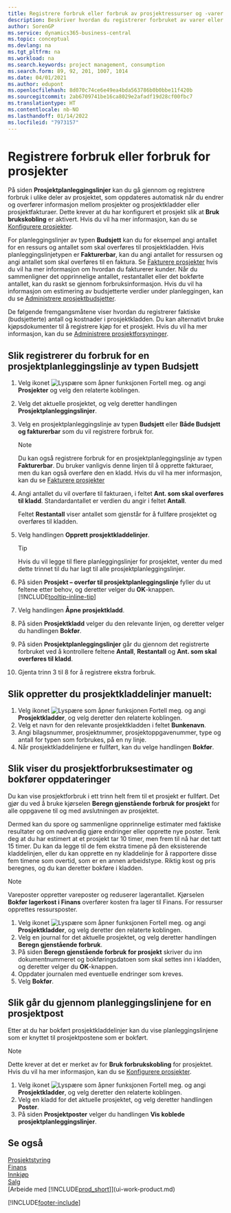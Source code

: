 ```yaml
---
title: Registrere forbruk eller forbruk av prosjektressurser og -varer
description: Beskriver hvordan du registrerer forbruket av varer eller ressurser på prosjekter for å forenkle prosjektstyring.
author: SorenGP
ms.service: dynamics365-business-central
ms.topic: conceptual
ms.devlang: na
ms.tgt_pltfrm: na
ms.workload: na
ms.search.keywords: project management, consumption
ms.search.form: 89, 92, 201, 1007, 1014
ms.date: 04/01/2021
ms.author: edupont
ms.openlocfilehash: 8d070c74ce6e49ea4bda563786b0b0bbe11f420b
ms.sourcegitcommit: 2ab6709741be16ca8029e2afadf19d28cf00fbc7
ms.translationtype: HT
ms.contentlocale: nb-NO
ms.lasthandoff: 01/14/2022
ms.locfileid: "7973157"
---
```

# <a name="record-consumption-or-usage-for-jobs"></a>Registrere forbruk eller forbruk for prosjekter

På siden **Prosjektplanleggingslinjer** kan du gå gjennom og registrere forbruk i ulike deler av prosjektet, som oppdateres automatisk når du endrer og overfører informasjon mellom prosjekter og prosjektkladder eller prosjektfakturaer. Dette krever at du har konfigurert et prosjekt slik at **Bruk brukskobling** er aktivert. Hvis du vil ha mer informasjon, kan du se [Konfigurere prosjekter](projects-how-setup-jobs.md).  

For planleggingslinjer av typen **Budsjett** kan du for eksempel angi antallet for en ressurs og antallet som skal overføres til prosjektkladden. Hvis planleggingslinjetypen er **Fakturerbar**, kan du angi antallet for ressursen og angi antallet som skal overføres til en faktura. Se [Fakturere prosjekter](projects-how-invoice-jobs.md) hvis du vil ha mer informasjon om hvordan du fakturerer kunder. Når du sammenligner det opprinnelige antallet, restantallet eller det bokførte antallet, kan du raskt se gjennom forbruksinformasjon. Hvis du vil ha informasjon om estimering av budsjetterte verdier under planleggingen, kan du se [Administrere prosjektbudsjetter](projects-how-manage-budgets.md).  

De følgende fremgangsmåtene viser hvordan du registrerer faktiske (budsjetterte) antall og kostnader i prosjektkladden. Du kan alternativt bruke kjøpsdokumenter til å registrere kjøp for et prosjekt. Hvis du vil ha mer informasjon, kan du se [Administrere prosjektforsyninger](projects-how-manage-project-supplies.md).

## <a name="to-record-usage-for-a-job-planning-line-of-type-budget"></a>Slik registrerer du forbruk for en prosjektplanleggingslinje av typen Budsjett

1. Velg ikonet ![Lyspære som åpner funksjonen Fortell meg.](media/ui-search/search_small.png "Fortell hva du vil gjøre") og angi **Prosjekter** og velg den relaterte koblingen.  
2. Velg det aktuelle prosjektet, og velg deretter handlingen **Prosjektplanleggingslinjer**.
3. Velg en prosjektplanleggingslinje av typen **Budsjett** eller **Både Budsjett og fakturerbar** som du vil registrere forbruk for.  

    > [!NOTE]
    > Du kan også registrere forbruk for en prosjektplanleggingslinje av typen **Fakturerbar**. Du bruker vanligvis denne linjen til å opprette fakturaer, men du kan også overføre den en kladd. Hvis du vil ha mer informasjon, kan du se [Fakturere prosjekter](projects-how-invoice-jobs.md) <!--However, when you do that, a job planning line of type **Budget** is created to match the billable line. For more information, see [Manage Job Budgets](projects-how-manage-budgets.md).-->

4. Angi antallet du vil overføre til fakturaen, i feltet **Ant. som skal overføres til kladd**. Standardantallet er verdien du angir i feltet **Antall**.

    Feltet **Restantall** viser antallet som gjenstår for å fullføre prosjektet og overføres til kladden.  
5. Velg handlingen **Opprett prosjektkladdelinjer**.

    > [!TIP]
    > Hvis du vil legge til flere planleggingslinjer for prosjektet, venter du med dette trinnet til du har lagt til alle prosjektplanleggingslinjer.
6. På siden **Prosjekt – overfør til prosjektplanleggingslinje** fyller du ut feltene etter behov, og deretter velger du **OK**-knappen. [!INCLUDE[tooltip-inline-tip](includes/tooltip-inline-tip_md.md)]
7. Velg handlingen **Åpne prosjektkladd**.  
8. På siden **Prosjektkladd** velger du den relevante linjen, og deretter velger du handlingen **Bokfør**.
9. På siden **Prosjektplanleggingslinjer** går du gjennom det registrerte forbruket ved å kontrollere feltene **Antall**, **Restantall** og **Ant. som skal overføres til kladd**.  
10. Gjenta trinn 3 til 8 for å registrere ekstra forbruk.  

## <a name="to-create-job-journal-lines-manually"></a>Slik oppretter du prosjektkladdelinjer manuelt:

1. Velg ikonet ![Lyspære som åpner funksjonen Fortell meg.](media/ui-search/search_small.png "Fortell hva du vil gjøre") og angi **Prosjektkladder**, og velg deretter den relaterte koblingen.  
2. Velg et navn for den relevante prosjektkladden i feltet **Bunkenavn**.  
3. Angi bilagsnummer, prosjektnummer, prosjektoppgavenummer, type og antall for typen som forbrukes, på en ny linje.  
4. Når prosjektkladdelinjene er fullført, kan du velge handlingen **Bokfør**.  

## <a name="to-view-job-usage-estimates-and-post-updates"></a>Slik viser du prosjektforbruksestimater og bokfører oppdateringer

Du kan vise prosjektforbruk i ett trinn helt frem til et prosjekt er fullført. Det gjør du ved å bruke kjørselen **Beregn gjenstående forbruk for prosjekt** for alle oppgavene til og med avslutningen av prosjektet.  

Dermed kan du spore og sammenligne opprinnelige estimater med faktiske resultater og om nødvendig gjøre endringer eller opprette nye poster. Tenk deg at du har estimert at et prosjekt tar 10 timer, men frem til nå har det tatt 15 timer. Du kan da legge til de fem ekstra timene på den eksisterende kladdelinjen, eller du kan opprette en ny kladdelinje for å rapportere disse fem timene som overtid, som er en annen arbeidstype. Riktig kost og pris beregnes, og du kan deretter bokføre i kladden.  

> [!NOTE]  
>   Vareposter oppretter vareposter og reduserer lagerantallet. Kjørselen **Bokfør lagerkost i Finans** overfører kosten fra lager til Finans. For ressurser opprettes ressursposter.  

1. Velg ikonet ![Lyspære som åpner funksjonen Fortell meg.](media/ui-search/search_small.png "Fortell hva du vil gjøre") og angi **Prosjektkladder**, og velg deretter den relaterte koblingen.  
2. Velg en journal for det aktuelle prosjektet, og velg deretter handlingen **Beregn gjenstående forbruk**.  
3. På siden **Beregn gjenstående forbruk for prosjekt** skriver du inn dokumentnummeret og bokføringsdatoen som skal settes inn i kladden, og deretter velger du **OK**-knappen.  
4. Oppdater journalen med eventuelle endringer som kreves.  
5. Velg **Bokfør**.



## <a name="to-review-planning-lines-for-a-job-ledger-entry"></a>Slik går du gjennom planleggingslinjene for en prosjektpost

Etter at du har bokført prosjektkladdelinjer kan du vise planleggingslinjene som er knyttet til prosjektpostene som er bokført.

> [!NOTE]  
> Dette krever at det er merket av for **Bruk forbrukskobling** for prosjektet. Hvis du vil ha mer informasjon, kan du se [Konfigurere prosjekter](projects-how-setup-jobs.md).  

1. Velg ikonet ![Lyspære som åpner funksjonen Fortell meg.](media/ui-search/search_small.png "Fortell hva du vil gjøre") og angi **Prosjektkladder**, og velg deretter den relaterte koblingen.  
2. Velg en kladd for det aktuelle prosjektet, og velg deretter handlingen **Poster**.  
3. På siden **Prosjektposter** velger du handlingen **Vis koblede prosjektplanleggingslinjer**.

## <a name="see-also"></a>Se også
[Prosjektstyring](projects-manage-projects.md)  
[Finans](finance.md)  
[Innkjøp](purchasing-manage-purchasing.md)         
[Salg](sales-manage-sales.md)      
[Arbeide med [!INCLUDE[prod_short](includes/prod_short.md)]](ui-work-product.md)  


[!INCLUDE[footer-include](includes/footer-banner.md)]
